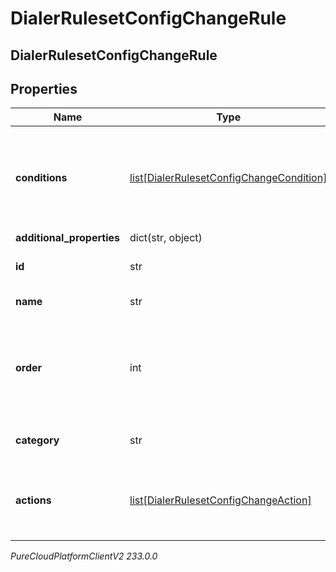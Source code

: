 # DialerRulesetConfigChangeRule

## DialerRulesetConfigChangeRule

## Properties

|Name | Type | Description | Notes|
|------------ | ------------- | ------------- | -------------|
| **conditions** | [list[DialerRulesetConfigChangeCondition]](DialerRulesetConfigChangeCondition) | The list of rule conditions; all must evaluate to true to trigger the rule actions | [optional] |
| **additional_properties** | dict(str, object) |  | [optional] |
| **id** | str | The identifier of the rule | [optional] |
| **name** | str | The name of the rule | [optional] |
| **order** | int | The ranked order of the rule; rules are processed from lowest number to highest | [optional] |
| **category** | str | The category of the rule | [optional] |
| **actions** | [list[DialerRulesetConfigChangeAction]](DialerRulesetConfigChangeAction) | The list of rule actions to be taken if the conditions are true | [optional] |



_PureCloudPlatformClientV2 233.0.0_

